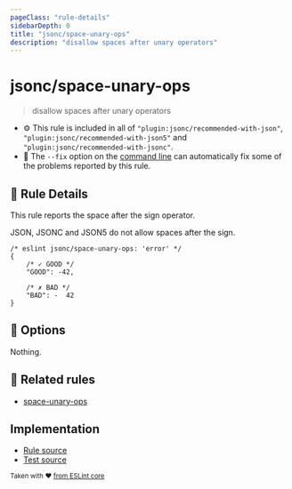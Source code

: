 ```yaml
---
pageClass: "rule-details"
sidebarDepth: 0
title: "jsonc/space-unary-ops"
description: "disallow spaces after unary operators"
---
```

# jsonc/space-unary-ops

> disallow spaces after unary operators

- :gear: This rule is included in all of `"plugin:jsonc/recommended-with-json"`, `"plugin:jsonc/recommended-with-json5"` and `"plugin:jsonc/recommended-with-jsonc"`.
- :wrench: The `--fix` option on the [command line](https://eslint.org/docs/user-guide/command-line-interface#fixing-problems) can automatically fix some of the problems reported by this rule.

## :book: Rule Details

This rule reports the space after the sign operator.  

JSON, JSONC and JSON5 do not allow spaces after the sign.

<eslint-code-block fix>

```json5
/* eslint jsonc/space-unary-ops: 'error' */
{
    /* ✓ GOOD */
    "GOOD": -42,

    /* ✗ BAD */
    "BAD": -  42
}
```

</eslint-code-block>

## :wrench: Options

Nothing.

## :couple: Related rules

- [space-unary-ops]

[space-unary-ops]: https://eslint.org/docs/rules/space-unary-ops

## Implementation

- [Rule source](https://github.com/ota-meshi/eslint-plugin-jsonc/blob/master/lib/rules/space-unary-ops.ts)
- [Test source](https://github.com/ota-meshi/eslint-plugin-jsonc/blob/master/tests/lib/rules/space-unary-ops.js)

<sup>Taken with ❤️ [from ESLint core](https://eslint.org/docs/rules/space-unary-ops)</sup>
